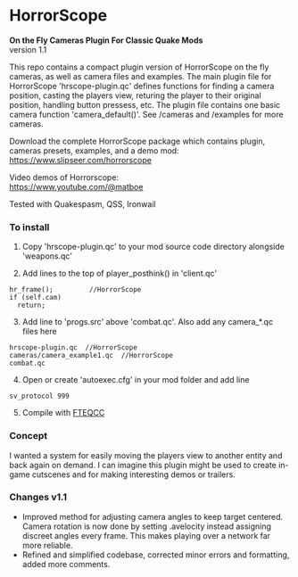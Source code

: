 # HorrorScope 
**On the Fly Cameras Plugin For Classic Quake Mods**  
version 1.1


This repo contains a compact plugin version of HorrorScope on the fly cameras, as well as camera files and examples.
The main plugin file for HorrorScope 'hrscope-plugin.qc' defines functions for finding a camera position, casting 
the players view, returing the player to their original position, handling button pressess, etc. 
The plugin file contains one basic camera function 'camera_default()'.  See /cameras and /examples for more cameras.

Download the complete HorrorScope package which contains plugin, cameras presets, examples, and a demo mod:  
https://www.slipseer.com/horrorscope

Video demos of Horrorscope:  
https://www.youtube.com/@matboe
    
Tested with Quakespasm, QSS, Ironwail



### To install
1. Copy 'hrscope-plugin.qc' to your mod source code directory alongside 'weapons.qc'

2. Add lines to the top of player_posthink() in 'client.qc'
```
hr_frame();    		//HorrorScope	 
if (self.cam)
  return;
```

3. Add line to 'progs.src' above 'combat.qc'.  Also add any camera_*.qc files here
```
hrscope-plugin.qc  //HorrorScope
cameras/camera_example1.qc  //HorrorScope
combat.qc  
```

4. Open or create 'autoexec.cfg' in your mod folder and add line  
```
sv_protocol 999
```

5. Compile with [FTEQCC](https://fte.triptohell.info/downloads)


### Concept
I wanted a system for easily moving the players view to another entity and back again on demand.
I can imagine this plugin might be used to create in-game cutscenes and for making interesting demos or trailers.


### Changes v1.1
* Improved method for adjusting camera angles to keep target centered.  Camera rotation is now done by setting .avelocity
  instead assigning discreet angles every frame.  This makes playing over a network far more reliable.
* Refined and simplified codebase, corrected minor errors and formatting, added more comments.
